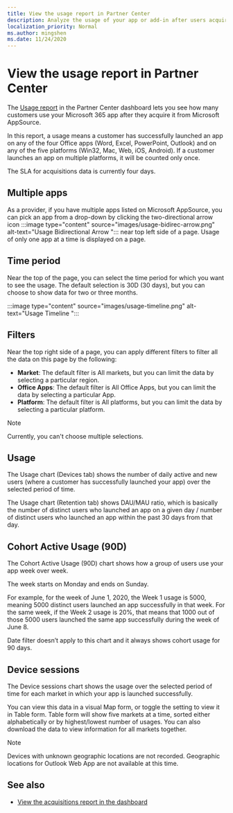 ```yaml
---
title: View the usage report in Partner Center
description: Analyze the usage of your app or add-in after users acquire it from Microsoft AppSource.
localization_priority: Normal
ms.author: mingshen
ms.date: 11/24/2020
---
```


# View the usage report in Partner Center

The [Usage report](https://partner.microsoft.com/dashboard/analytics/office/usage) in the Partner Center dashboard lets you see how many customers use your Microsoft 365 app after they acquire it from Microsoft AppSource.

In this report, a usage means a customer has successfully launched an app on any of the four Office apps (Word, Excel, PowerPoint, Outlook) and on any of the five platforms (Win32, Mac, Web, iOS, Android). If a customer launches an app on multiple platforms, it will be counted only once.

The SLA for acquisitions data is currently four days.

## Multiple apps 

As a provider, if you have multiple apps listed on Microsoft AppSource, you can pick an app from a drop-down by clicking the two-directional arrow icon :::image type="content" source="images/usage-bidirec-arrow.png" alt-text="Usage Bidirectional Arrow "::: near top left side of a page. Usage of only one app at a time is displayed on a page.

## Time period

Near the top of the page, you can select the time period for which you want to see the usage. The default selection is 30D (30 days), but you can choose to show data for two or three months. 

:::image type="content" source="images/usage-timeline.png" alt-text="Usage Timeline ":::

## Filters

Near the top right side of a page, you can apply different filters to filter all the data on this page by the following: 

- **Market**: The default filter is All markets, but you can limit the data by selecting a particular region. 
- **Office Apps**: The default filter is All Office Apps, but you can limit the data by selecting a particular App.
- **Platform**: The default filter is All platforms, but you can limit the data by selecting a particular platform.

> [!Note]
> Currently, you can't choose multiple selections.

## Usage

The Usage chart (Devices tab) shows the number of daily active and new users (where a customer has successfully launched your app) over the selected period of time.

The Usage chart (Retention tab) shows DAU/MAU ratio, which is basically the number of distinct users who launched an app on a given day / number of distinct users who launched an app within the past 30 days from that day.

## Cohort Active Usage (90D)

The Cohort Active Usage (90D) chart shows how a group of users use your app week over week. 

The week starts on Monday and ends on Sunday. 

For example, for the week of June 1, 2020, the Week 1 usage is 5000, meaning 5000 distinct users launched an app successfully in that week. For the same week, if the Week 2 usage is 20%, that means that 1000 out of those 5000 users launched the same app successfully during the week of June 8. 

Date filter doesn’t apply to this chart and it always shows cohort usage for 90 days. 

## Device sessions

The Device sessions chart shows the usage over the selected period of time for each market in which your app is launched successfully.

You can view this data in a visual Map form, or toggle the setting to view it in Table form. Table form will show five markets at a time, sorted either alphabetically or by highest/lowest number of usages. You can also download the data to view information for all markets together.

> [!NOTE]
> Devices with unknown geographic locations are not recorded. Geographic locations for Outlook Web App are not available at this time. 

## See also

- [View the acquisitions report in the dashboard](view-acquisitions-report.md#acquisitions)
